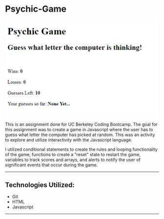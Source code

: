 # Psychic-Game
<img src="assets/images/screenshot.PNG" alt="Screenshot of Webpage">

This is an assignment done for UC Berkeley Coding Bootcamp. The goal for this assignment was to create a game in Javascript where the user has to guess what letter the computer has picked at random. This was an activity to explore and utilize interactivity with the Javascript language.

I utilized conditional statements to create the rules and looping functionality of the game, functions to create a "reset" state to restart the game, variables to track scores and arrays, and alerts to notify the user of significant events that occur during the game.

---
## Technologies Utilized:
* Git
* HTML
* Javascript

---
